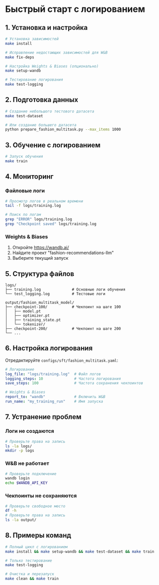 # Быстрый старт с логированием

## 1. Установка и настройка

```bash
# Установка зависимостей
make install

# Исправление недостающих зависимостей для W&B
make fix-deps

# Настройка Weights & Biases (опционально)
make setup-wandb

# Тестирование логирования
make test-logging
```

## 2. Подготовка данных

```bash
# Создание небольшого тестового датасета
make test-dataset

# Или создание большего датасета
python prepare_fashion_multitask.py --max_items 1000
```

## 3. Обучение с логированием

```bash
# Запуск обучения
make train
```

## 4. Мониторинг

### Файловые логи
```bash
# Просмотр логов в реальном времени
tail -f logs/training.log

# Поиск по логам
grep "ERROR" logs/training.log
grep "Checkpoint saved" logs/training.log
```

### Weights & Biases
1. Откройте https://wandb.ai/
2. Найдите проект "fashion-recommendations-llm"
3. Выберите текущий запуск

## 5. Структура файлов

```
logs/
├── training.log              # Основные логи обучения
└── test_logging.log          # Тестовые логи

output/fashion_multitask_model/
├── checkpoint-100/           # Чекпоинт на шаге 100
│   ├── model.pt
│   ├── optimizer.pt
│   ├── training_state.pt
│   └── tokenizer/
├── checkpoint-200/           # Чекпоинт на шаге 200
└── ...
```

## 6. Настройка логирования

Отредактируйте `configs/sft/fashion_multitask.yaml`:

```yaml
# Логирование
log_file: "logs/training.log"  # Файл логов
logging_steps: 10              # Частота логирования
save_steps: 100                # Частота сохранения чекпоинтов

# Weights & Biases
report_to: "wandb"             # Включить W&B
run_name: "my_training_run"    # Имя запуска
```

## 7. Устранение проблем

### Логи не создаются
```bash
# Проверьте права на запись
ls -la logs/
mkdir -p logs
```

### W&B не работает
```bash
# Проверьте подключение
wandb login
echo $WANDB_API_KEY
```

### Чекпоинты не сохраняются
```bash
# Проверьте свободное место
df -h
# Проверьте права на запись
ls -la output/
```

## 8. Примеры команд

```bash
# Полный цикл с логированием
make install && make setup-wandb && make test-dataset && make train

# Только тестирование
make test-logging

# Очистка и перезапуск
make clean && make train
```
